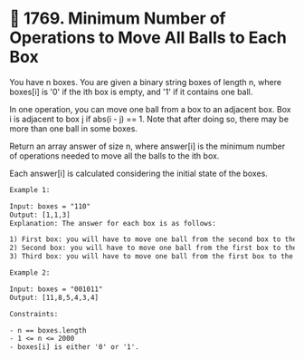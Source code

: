 # 🧩 1769\. Minimum Number of Operations to Move All Balls to Each Box

You have n boxes. You are given a binary string boxes of length n, where boxes[i] is '0' if the ith box is empty, and '1' if it contains one ball.

In one operation, you can move one ball from a box to an adjacent box. Box i is adjacent to box j if abs(i - j) == 1. Note that after doing so, there may be more than one ball in some boxes.

Return an array answer of size n, where answer[i] is the minimum number of operations needed to move all the balls to the ith box.

Each answer[i] is calculated considering the initial state of the boxes.

```txt
Example 1:

Input: boxes = "110"
Output: [1,1,3]
Explanation: The answer for each box is as follows:

1) First box: you will have to move one ball from the second box to the first box in one operation.
2) Second box: you will have to move one ball from the first box to the second box in one operation.
3) Third box: you will have to move one ball from the first box to the third box in two operations, and move one ball from the second box to the third box in one operation.
```

```txt
Example 2:

Input: boxes = "001011"
Output: [11,8,5,4,3,4]
```

```txt
Constraints:

- n == boxes.length
- 1 <= n <= 2000
- boxes[i] is either '0' or '1'.
```

